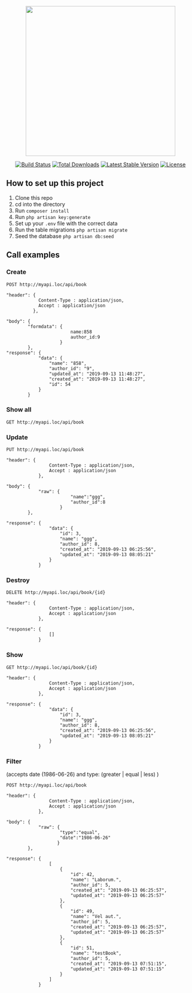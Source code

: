 <p align="center"><img src="https://res.cloudinary.com/dtfbvvkyp/image/upload/v1566331377/laravel-logolockup-cmyk-red.svg" width="400"></p>

<p align="center">
<a href="https://travis-ci.org/laravel/framework"><img src="https://travis-ci.org/laravel/framework.svg" alt="Build Status"></a>
<a href="https://packagist.org/packages/laravel/framework"><img src="https://poser.pugx.org/laravel/framework/d/total.svg" alt="Total Downloads"></a>
<a href="https://packagist.org/packages/laravel/framework"><img src="https://poser.pugx.org/laravel/framework/v/stable.svg" alt="Latest Stable Version"></a>
<a href="https://packagist.org/packages/laravel/framework"><img src="https://poser.pugx.org/laravel/framework/license.svg" alt="License"></a>
</p>

## How to set up this project

1. Clone this repo
2. cd into the directory
3. Run `composer install`
4. Run `php artisan key:generate`
5. Set up your `.env` file with the correct data
6. Run the table migrations `php artisan migrate`
7. Seed the database `php artisan db:seed`

## Call examples

### Create

    POST http://myapi.loc/api/book
    
    "header": {            
                Content-Type : application/json,
                Accept : application/json
              },
              
    "body": {
            "formdata": {
                            name:858
                            author_id:9 
                        }
            },
    "response": {
                "data": {
                    "name": "858",
                    "author_id": "9",
                    "updated_at": "2019-09-13 11:48:27",
                    "created_at": "2019-09-13 11:48:27",
                    "id": 54
                }
            }

### Show all
    GET http://myapi.loc/api/book
    
### Update 
    PUT http://myapi.loc/api/book

    "header": {            
                    Content-Type : application/json,
                    Accept : application/json
                },
    
    "body": {
                "raw": {
                            "name":"ggg",
                            "author_id":8
                        }
            },
    
    "response": {
                    "data": {
                        "id": 3,
                        "name": "ggg",
                        "author_id": 8,
                        "created_at": "2019-09-13 06:25:56",
                        "updated_at": "2019-09-13 08:05:21"
                    }
                }
                

### Destroy 
    DELETE http://myapi.loc/api/book/{id}

    "header": {            
                    Content-Type : application/json,
                    Accept : application/json
                },
    
    "response": {
                    []
                }
                

### Show 
    GET http://myapi.loc/api/book/{id}

    "header": {            
                    Content-Type : application/json,
                    Accept : application/json
                },
    
    "response": {
                    "data": {
                        "id": 3,
                        "name": "ggg",
                        "author_id": 8,
                        "created_at": "2019-09-13 06:25:56",
                        "updated_at": "2019-09-13 08:05:21"
                    }
                }
                

### Filter 
(accepts date (1986-06-26) and type: (greater | equal | less) )

    POST http://myapi.loc/api/book

    "header": {            
                    Content-Type : application/json,
                    Accept : application/json
                },
    
    "body": {
                "raw": {
                       	"type":"equal",
                       	"date":"1986-06-26"
                       }
            },
    
    "response": {
                    [
                        {
                            "id": 42,
                            "name": "Laborum.",
                            "author_id": 5,
                            "created_at": "2019-09-13 06:25:57",
                            "updated_at": "2019-09-13 06:25:57"
                        },
                        {
                            "id": 49,
                            "name": "Vel aut.",
                            "author_id": 5,
                            "created_at": "2019-09-13 06:25:57",
                            "updated_at": "2019-09-13 06:25:57"
                        },
                        {
                            "id": 51,
                            "name": "testBook",
                            "author_id": 5,
                            "created_at": "2019-09-13 07:51:15",
                            "updated_at": "2019-09-13 07:51:15"
                        }
                    ]
                }
             
